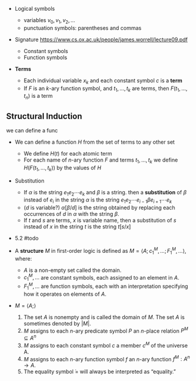 
- Logical symbols
	- variables $v_{0},v_{1},v_{2},\dots$
	- punctuation symbols: parentheses and commas
- Signature  https://www.cs.ox.ac.uk/people/james.worrell/lecture09.pdf
	- Constant symbols
	- Function symbols 

- **Terms**
	- Each individual variable $x_{k}$ and each constant symbol $c$ is a **term**
	- If $F$ is an $k$-ary function symbol, and $t_{1},\dots, t_{k}$ are terms, then $F(t_{1},\dots,t_{n})$ is a term

## Structural Induction 

we can define a func

- We can define a function $H$ from the set of terms to any other set
	- We define $H(t)$ for each atomic term
	- For each name of $n$-ary function $F$ and terms $t_{1},\dots ,t_{k}$ we define $H(F(t_{1},\dots,t_{k}))$ by the values of $H$


- Substitution
	- If $\alpha$ is the string $e_{1}e_{2}\cdots e_{k}$ and $\beta$ is a string. then a **substitution** of $\beta$ instead of $e_{i}$ in the string $\alpha$ is the string $e_{1}e_{2}\cdots e_{i-1}\beta e_{i+1}\cdots e_{k}$
	- ($d$ is variable?) $\alpha[\beta/d]$ is the string obtained by replacing each occurrences of $d$ in $\alpha$ with the string $\beta$.
	- If $t$ and $s$ are terms, $x$ is variable name, then a substitution of $s$ instead of $x$ in the string $t$ is the string $t[s/x]$  
	

- 5.2 #todo 


- A **structure** $M$ in first-order logic is defined as $M = \langle A; c_1^M, \ldots; F_1^M, \ldots \rangle$, where:
	- $A$ is a non-empty set called the domain.
	- $c_1^M, \ldots$ are constant symbols, each assigned to an element in $A$.
	- $F_1^M, \ldots$ are function symbols, each with an interpretation specifying how it operates on elements of $A$.



- $M=\langle{A;}\rangle$
	1. The set $A$ is nonempty and is called the domain of $M$. The set $A$ is sometimes denoted by $|M|$. 
	2. $M$ assigns to each $n$-ary predicate symbol $P$ an $n$-place relation $P^M\subseteq A^n$
	3. $M$ assigns to each constant symbol $c$ a member $c^M$ of the universe A. 
	4. $M$ assigns to each $n$-ary function symbol $f$ an $n$-ary function $f^{M}: A^{n}\to{A}$. 
	5. The equality symbol ̇$=$ will always be interpreted as “equality.”